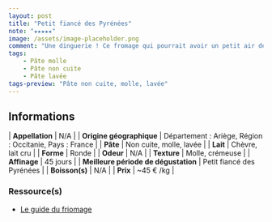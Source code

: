 ```yaml
---
layout: post
title: "Petit fiancé des Pyrénées"
note: "★★★★★"
image: /assets/image-placeholder.png
comment: "Une dinguerie ! Ce fromage qui pourrait avoir un petit air de Reblochon, est plus puissant en bouche, offrant des saveurs caprines équilibrées et parfumées de notes florales, de paille et de noisettes."
tags:
    - Pâte molle
    - Pâte non cuite
    - Pâte lavée
tags-preview: "Pâte non cuite, molle, lavée"
---
```


## Informations

| **Appellation** | N/A |
| **Origine géographique** | Département : Ariège, Région : Occitanie, Pays : France   |
| **Pâte** | Non cuite, molle, lavée |
| **Lait** | Chèvre, lait cru |
| **Forme** | Ronde |
| **Odeur** | N/A |
| **Texture** | Molle, crémeuse |
| **Affinage** | 45 jours |
| **Meilleure période de dégustation** | Petit fiancé des Pyrénées |
| **Boisson(s)** | N/A |
| **Prix** | ~45 € /kg |

### Ressource(s)
* [Le guide du friomage](https://www.leguidedufromage.com/le-petit-fiance-des-pyrenees-io590.html)
